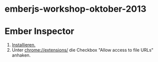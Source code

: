 emberjs-workshop-oktober-2013
=============================

# Ember Inspector
1. [Installieren.](https://chrome.google.com/webstore/detail/ember-inspector/bmdblncegkenkacieihfhpjfppoconhi)
2. Unter [chrome://extensions/](chrome://extensions/) die Checkbox "Allow access to file URLs" anhaken.
